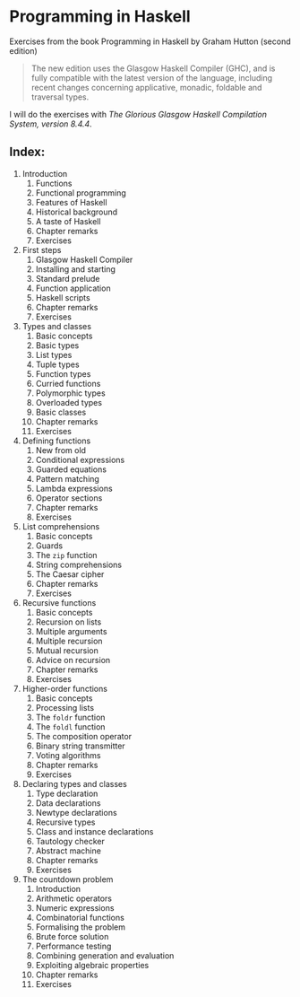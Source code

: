 # Programming in Haskell

Exercises from the book Programming in Haskell by Graham Hutton (second edition)

> The new edition uses the Glasgow Haskell Compiler (GHC), and is fully compatible with the latest version of the language, including recent changes concerning applicative, monadic, foldable and traversal types.

I will do the exercises with 
*The Glorious Glasgow Haskell Compilation System, version 8.4.4*.

## Index:

1. Introduction
    1. Functions
    1. Functional programming
    1. Features of Haskell
    1. Historical background
    1. A taste of Haskell
    1. Chapter remarks
    1. Exercises
2. First steps
    1. Glasgow Haskell Compiler
    1. Installing and starting
    1. Standard prelude
    1. Function application
    1. Haskell scripts
    1. Chapter remarks
    1. Exercises
3. Types and classes
    1. Basic concepts
    1. Basic types
    1. List types
    1. Tuple types
    1. Function types
    1. Curried functions
    1. Polymorphic types
    1. Overloaded types
    1. Basic classes
    1. Chapter remarks
    1. Exercises
4. Defining functions
    1. New from old
    1. Conditional expressions
    1. Guarded equations
    1. Pattern matching
    1. Lambda expressions
    1. Operator sections
    1. Chapter remarks
    1. Exercises
5. List comprehensions
    1. Basic concepts
    1. Guards
    1. The `zip` function
    1. String comprehensions
    1. The Caesar cipher
    1. Chapter remarks
    1. Exercises
6. Recursive functions
    1. Basic concepts
    1. Recursion on lists
    1. Multiple arguments
    1. Multiple recursion
    1. Mutual recursion
    1. Advice on recursion
    1. Chapter remarks
    1. Exercises
7. Higher-order functions
    1. Basic concepts
    1. Processing lists
    1. The `foldr` function
    1. The `foldl` function
    1. The composition operator
    1. Binary string transmitter
    1. Voting algorithms
    1. Chapter remarks
    1. Exercises
8. Declaring types and classes
    1. Type declaration
    1. Data declarations
    1. Newtype declarations
    1. Recursive types
    1. Class and instance declarations
    1. Tautology checker
    1. Abstract machine
    1. Chapter remarks
    1. Exercises
9. The countdown problem
    1. Introduction
    1. Arithmetic operators
    1. Numeric expressions
    1. Combinatorial functions
    1. Formalising the problem
    1. Brute force solution
    1. Performance testing
    1. Combining generation and evaluation
    1. Exploiting algebraic properties
    1. Chapter remarks
    1. Exercises


